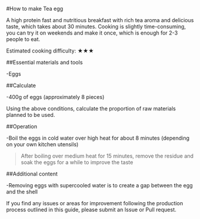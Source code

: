 #How to make Tea egg

A high protein fast and nutritious breakfast with rich tea aroma and delicious taste, which takes about 30 minutes. Cooking is slightly time-consuming, you can try it on weekends and make it once, which is enough for 2-3 people to eat.

Estimated cooking difficulty: ★★★

##Essential materials and tools

-Eggs

##Calculate

-400g of eggs (approximately 8 pieces)

Using the above conditions, calculate the proportion of raw materials planned to be used.

##Operation

-Boil the eggs in cold water over high heat for about 8 minutes (depending on your own kitchen utensils)

>After boiling over medium heat for 15 minutes, remove the residue and soak the eggs for a while to improve the taste

##Additional content

-Removing eggs with supercooled water is to create a gap between the egg and the shell

If you find any issues or areas for improvement following the production process outlined in this guide, please submit an Issue or Pull request.